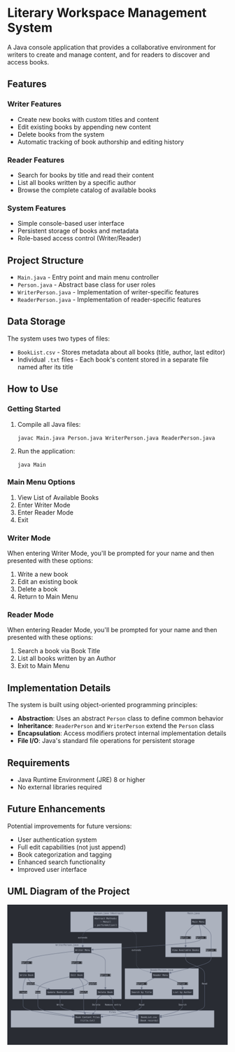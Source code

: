 # Literary Workspace Management System

A Java console application that provides a collaborative environment for writers to create and manage content, and for readers to discover and access books.

## Features

### Writer Features
- Create new books with custom titles and content
- Edit existing books by appending new content
- Delete books from the system
- Automatic tracking of book authorship and editing history

### Reader Features
- Search for books by title and read their content
- List all books written by a specific author
- Browse the complete catalog of available books

### System Features
- Simple console-based user interface
- Persistent storage of books and metadata
- Role-based access control (Writer/Reader)

## Project Structure

- `Main.java` - Entry point and main menu controller
- `Person.java` - Abstract base class for user roles
- `WriterPerson.java` - Implementation of writer-specific features
- `ReaderPerson.java` - Implementation of reader-specific features

## Data Storage

The system uses two types of files:
- `BookList.csv` - Stores metadata about all books (title, author, last editor)
- Individual `.txt` files - Each book's content stored in a separate file named after its title

## How to Use

### Getting Started
1. Compile all Java files:
   ```
   javac Main.java Person.java WriterPerson.java ReaderPerson.java
   ```
2. Run the application:
   ```
   java Main
   ```

### Main Menu Options
1. View List of Available Books
2. Enter Writer Mode
3. Enter Reader Mode
4. Exit

### Writer Mode
When entering Writer Mode, you'll be prompted for your name and then presented with these options:
1. Write a new book
2. Edit an existing book
3. Delete a book
4. Return to Main Menu

### Reader Mode
When entering Reader Mode, you'll be prompted for your name and then presented with these options:
1. Search a book via Book Title
2. List all books written by an Author
3. Exit to Main Menu

## Implementation Details

The system is built using object-oriented programming principles:
- **Abstraction**: Uses an abstract `Person` class to define common behavior
- **Inheritance**: `ReaderPerson` and `WriterPerson` extend the `Person` class
- **Encapsulation**: Access modifiers protect internal implementation details
- **File I/O**: Java's standard file operations for persistent storage

## Requirements

- Java Runtime Environment (JRE) 8 or higher
- No external libraries required

## Future Enhancements

Potential improvements for future versions:
- User authentication system
- Full edit capabilities (not just append)
- Book categorization and tagging
- Enhanced search functionality
- Improved user interface

## UML Diagram of the Project

![UML Diagram](uml_diagram.png)


